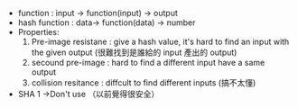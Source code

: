 - function : input -> function(input) -> output
- hash function : data-> function(data) -> number
- Properties:
  1. Pre-image resistane : give a hash value, it's hard to find an input with the given output
     (很難找到是誰給的 input 產出的 output)
  2. secound pre-image : hard to find a different input have a same output
  3. collision resitance : diffcult to find different inputs (搞不太懂)
- SHA 1 ->Don't use （以前覺得很安全）
